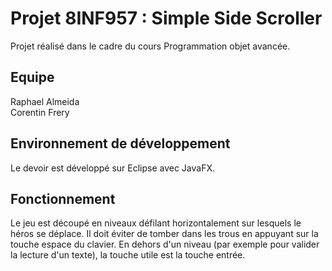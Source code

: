 # Projet 8INF957 : Simple Side Scroller

Projet réalisé dans le cadre du cours Programmation objet avancée.

## Equipe

Raphael Almeida  
Corentin Frery

## Environnement de développement

Le devoir est développé sur Eclipse avec JavaFX.

## Fonctionnement

Le jeu est découpé en niveaux défilant horizontalement sur lesquels le héros se déplace. Il doit éviter de tomber dans les trous en appuyant sur la touche espace du clavier. En dehors d'un niveau (par exemple pour valider la lecture d'un texte), la touche utile est la touche entrée.
